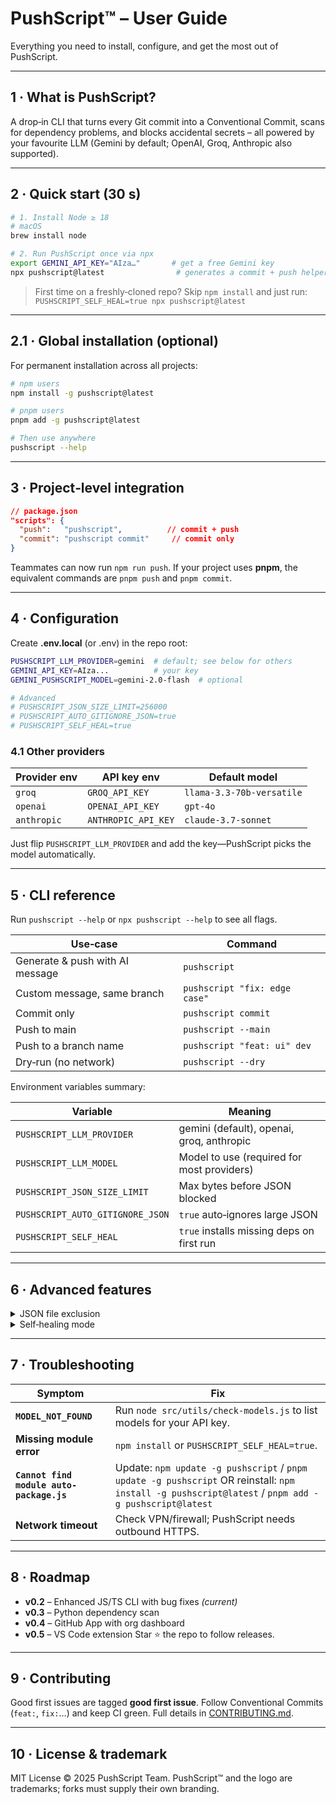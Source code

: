 # PushScript™ – User Guide

Everything you need to install, configure, and get the most out of PushScript.

---

## 1 · What is PushScript?

A drop‑in CLI that turns every Git commit into a Conventional Commit, scans for dependency problems, and blocks accidental secrets – all powered by your favourite LLM (Gemini by default; OpenAI, Groq, Anthropic also supported).

---

## 2 · Quick start (30 s)

```bash
# 1. Install Node ≥ 18
# macOS
brew install node

# 2. Run PushScript once via npx
export GEMINI_API_KEY="AIza…"       # get a free Gemini key
npx pushscript@latest                # generates a commit + push helper
```

> First time on a freshly‑cloned repo? Skip `npm install` and just run:
> `PUSHSCRIPT_SELF_HEAL=true npx pushscript@latest`

---

## 2.1 · Global installation (optional)

For permanent installation across all projects:

```bash
# npm users
npm install -g pushscript@latest

# pnpm users  
pnpm add -g pushscript@latest

# Then use anywhere
pushscript --help
```

---

## 3 · Project‑level integration

```json
// package.json
"scripts": {
  "push":   "pushscript",          // commit + push
  "commit": "pushscript commit"     // commit only
}
```

Teammates can now run `npm run push`.
If your project uses **pnpm**, the equivalent commands are `pnpm push` and `pnpm commit`.

---

## 4 · Configuration

Create **.env.local** (or .env) in the repo root:

```bash
PUSHSCRIPT_LLM_PROVIDER=gemini  # default; see below for others
GEMINI_API_KEY=AIza...          # your key
GEMINI_PUSHSCRIPT_MODEL=gemini-2.0-flash  # optional

# Advanced
# PUSHSCRIPT_JSON_SIZE_LIMIT=256000
# PUSHSCRIPT_AUTO_GITIGNORE_JSON=true
# PUSHSCRIPT_SELF_HEAL=true
```

### 4.1 Other providers

| Provider env | API key env         | Default model             |
| ------------ | ------------------- | ------------------------- |
| `groq`       | `GROQ_API_KEY`      | `llama-3.3-70b-versatile` |
| `openai`     | `OPENAI_API_KEY`    | `gpt-4o`                  |
| `anthropic`  | `ANTHROPIC_API_KEY` | `claude-3.7-sonnet`       |

Just flip `PUSHSCRIPT_LLM_PROVIDER` and add the key—PushScript picks the model automatically.

---

## 5 · CLI reference

Run `pushscript --help` or `npx pushscript --help` to see all flags.

| Use‑case                        | Command                       |
| ------------------------------- | ----------------------------- |
| Generate & push with AI message | `pushscript`                  |
| Custom message, same branch     | `pushscript "fix: edge case"` |
| Commit only                     | `pushscript commit`           |
| Push to main                    | `pushscript --main`           |
| Push to a branch name           | `pushscript "feat: ui" dev`   |
| Dry‑run (no network)            | `pushscript --dry`            |

Environment variables summary:

| Variable                         | Meaning                                   |
| -------------------------------- | ----------------------------------------- |
| `PUSHSCRIPT_LLM_PROVIDER`        | gemini (default), openai, groq, anthropic |
| `PUSHSCRIPT_LLM_MODEL`           | Model to use (required for most providers) |
| `PUSHSCRIPT_JSON_SIZE_LIMIT`     | Max bytes before JSON blocked             |
| `PUSHSCRIPT_AUTO_GITIGNORE_JSON` | `true` auto‑ignores large JSON            |
| `PUSHSCRIPT_SELF_HEAL`           | `true` installs missing deps on first run |

---

## 6 · Advanced features

<details>
<summary>JSON file exclusion</summary>
• Flags any staged `*.json` larger than limit (default 250 kB).  
• Pattern‑based ignore for filenames containing `debug`.  
• Auto‑adds to `.gitignore` when `PUSHSCRIPT_AUTO_GITIGNORE_JSON=true`.
</details>

<details>
<summary>Self‑healing mode</summary>
If you skip `npm install`, set `PUSHSCRIPT_SELF_HEAL=true`. The wrapper will install `dotenv`, `node-fetch`, and optional AI SDKs using pnpm → npm → yarn fallback.
</details>

---

## 7 · Troubleshooting

| Symptom                            | Fix                                                                   |
| ---------------------------------- | --------------------------------------------------------------------- |
| **`MODEL_NOT_FOUND`**              | Run `node src/utils/check-models.js` to list models for your API key. |
| **Missing module error**           | `npm install` or `PUSHSCRIPT_SELF_HEAL=true`.                         |
| **`Cannot find module auto-package.js`** | Update: `npm update -g pushscript` / `pnpm update -g pushscript` OR reinstall: `npm install -g pushscript@latest` / `pnpm add -g pushscript@latest` |
| **Network timeout**                | Check VPN/firewall; PushScript needs outbound HTTPS.                  |

---

## 8 · Roadmap

* **v0.2** – Enhanced JS/TS CLI with bug fixes *(current)*
* **v0.3** – Python dependency scan
* **v0.4** – GitHub App with org dashboard
* **v0.5** – VS Code extension
  Star ⭐ the repo to follow releases.

---

## 9 · Contributing

Good first issues are tagged **good first issue**. Follow Conventional Commits (`feat:`, `fix:`…) and keep CI green. Full details in [CONTRIBUTING.md](CONTRIBUTING.md).

---

## 10 · License & trademark

MIT License © 2025 PushScript Team. PushScript™ and the logo are trademarks; forks must supply their own branding.
